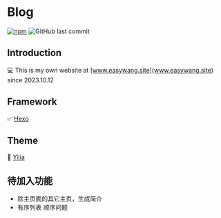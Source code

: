 # Blog
[![npm](https://img.shields.io/npm/v/npm.svg)](https://nodejs.org/en/)
![GitHub last commit](https://img.shields.io/github/last-commit/google/skia.svg)

## Introduction
:computer: This is my own website at [www.easywang.site](www.easywang.site) since 2023.10.12

## Framework
:white_check_mark: [Hexo](https://github.com/hexojs/hexo)

## Theme
:palm_tree: [Yilia](https://github.com/litten/hexo-theme-yilia)

## 待加入功能

* 除主页面的其它主页，生成简介
* 有序列表 顺序问题